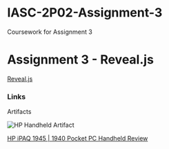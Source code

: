 #   IASC-2P02-Assignment-3
Coursework for Assignment 3

#   Assignment 3 - Reveal.js

[Reveal.js](http://lab.hakim.se/reveal-js/#/)

### Links

Artifacts






![HP Handheld Artifact](https://github.com/rustenburgJ/IASC-2P02-Assignment-3/raw/master/images3/images.png)




[HP iPAQ 1945 | 1940 Pocket PC Handheld Review](http://www.pocketpccentral.net/ipaq1945.htm#ebay)


